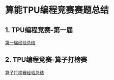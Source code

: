 # 算能TPU编程竞赛赛题总结

## 1. TPU编程竞赛-第一届
[第一届经验总结](https://github.com/wangzhaode/sophon-tpu-contest-summary/blob/main/tpucontest/SUMMARY.md)
## 2. TPU编程竞赛-算子打榜赛
[算子打榜赛经验总结](https://github.com/wangzhaode/sophon-tpu-contest-summary/blob/main/tpu_op_contest_s1/SUMMARY.md)
